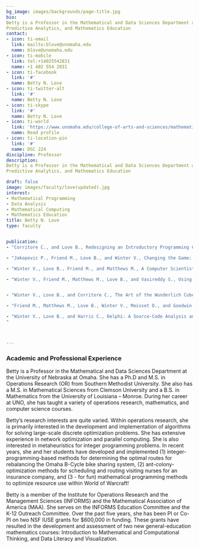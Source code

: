 ```yaml
---
bg_image: images/backgrounds/page-title.jpg
bio: 
Betty is a Professor in the Mathematical and Data Sciences Department at the University of Nebraska at Omaha. Her research interests include Mathematical Programming and Optimization,
Predictive Analytics, and Mathematics Education
contact:
- icon: ti-email
  link: mailto:blove@unomaha.edu
  name: blove@unomaha.edu
- icon: ti-mobile
  link: tel:+14025542831
  name: +1 402 554 2831
- icon: ti-facebook
  link: '#'
  name: Betty N. Love
- icon: ti-twitter-alt
  link: '#'
  name: Betty N. Love
- icon: ti-skype
  link: '#'
  name: Betty N. Love
- icon: ti-world
  link: 'https://www.unomaha.edu/college-of-arts-and-sciences/mathematics/about-us/directory/betty-love.php'
  name: Read profile
- icon: ti-location-pin
  link: '#'
  name: DSC 224
discipline: Professor
description: 
Betty is a Professor in the Mathematical and Data Sciences Department at the University of Nebraska at Omaha. Her research interests include Mathematical Programming and Optimization,
Predictive Analytics, and Mathematics Education

draft: false
image: images/faculty/love(updated).jpg
interest:
- Mathematical Programming
- Data Analysis
- Mathematical Computing
- Mathematics Education
title: Betty N. Love
type: faculty


publication: 
- "Corritore C., and Love B., Redesigning an Introductory Programming Course to Facilitate Effective Student Learning: A Case Study, Journal of Information Technology Education: Innovations in Practice, 19(1), 91-135 (2020)."

- "Jakopovic P., Friend M., Love B., and Winter V., Changing the Game: Teaching Elementary Mathematics Through Coding, Proceedings of the Society for Information Technology & Teacher Education International Conference, 55-60 (2019)."

- "Winter V., Love B., Friend M., and Matthews M., A Computer Scientist Teaches Gen Ed Math, Proceedings of the 2019 International Conference on Computational Science and Computational Intelligence (CSCI), 793-799 (2019)."

- "Winter V., Friend M., Matthews M., Love B., and Vasireddy S., Using Visualization to Reduce the Cognitive Load of Threshold Concepts in Computer Programming, Proceedings of the 2019 IEEE Frontiers in Education Conference (2019)."


- "Winter V., Love B., and Corritore C., The Art of the Wunderlich Cube and the Development of Spatial Abilities, International Journal of Child-Computer Interaction, 18(1), 1-7 (2018)."

- "Friend M., Matthews M., Love B., Winter V., Moisset D., and Goodwin I., Bricklayer: Elementary Students Learn Math Through Programming and Art, Proceedings of the 49th ACM Technical Symposium on Computer Science Education (SIG-CSE), 628-633 (2018)."

- "Winter V., Love B., and Harris C., Delphi: A Source-Code Analysis and Manipulation System for Brick-Layer, Proceedings of the Twenty-Ninth International Conference on Software Engineering and Knowledge Engineering (SEKE), Pittsburgh, Pennsylvania (2017).
"



---
```


### Academic and Professional Experience

Betty is a Professor in the Mathematical and Data Sciences Department at the University of Nebraska at Omaha. She has a Ph.D and M.S. in Operations Research (OR) from Southern Methodist University. She also has a M.S. in Mathematical Sciences from Clemson University and a B.S. in Mathematics from the University of Louisiana – Monroe. During her career at UNO, she has taught a variety of operations research, mathematics, and computer science courses.  

Betty’s research interests are quite varied. Within operations research, she is primarily interested in the development and implementation of algorithms for solving large-scale discrete optimization problems. She has extensive experience in network optimization and parallel computing. She is also interested in metaheuristics for integer programming problems. In recent years, she and her students have developed and implemented (1) integer-programming-based methods for determining the optimal routes for rebalancing the Omaha B-Cycle bike sharing system, (2) ant-colony-optimization methods for scheduling and routing visiting nurses for an insurance company, and (3 - for fun) mathematical programming methods to optimize resource use within World of Warcraft!

Betty is a member of the Institute for Operations Research and the Management Sciences (INFORMS) and the Mathematical Association of America (MAA). She serves on the INFORMS Education Committee and the K-12 Outreach Committee. Over the past five years, she has been PI or Co-PI on two NSF IUSE grants for $600,000 in funding. These grants have resulted in the development and assessment of two new general-education mathematics courses: Introduction to Mathematical and Computational Thinking, and Data Literacy and Visualization.


